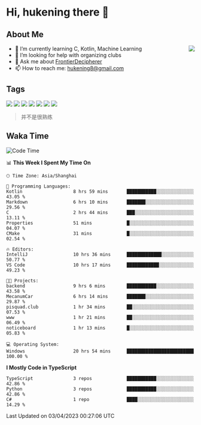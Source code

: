 # Hi, hukening there 👋

## About Me

<a href="#">
  <img align="right" src="https://github-readme-stats-git-masterrstaa-rickstaa.vercel.app/api?username=Tokyo469&count_private=true&show_icons=true&bg_color=15,f2f7fd,E0EAFC" />
</a>

- 🌱 I’m currently learning C, Kotlin, Machine Learning
- 🤔 I’m looking for help with organizing clubs
- 💬 Ask me about [FrontierDecipherer](https://github.com/FrontierDecipherer)
- 📫 How to reach me: hukening8@gmail.com

## Tags

![](https://img.shields.io/badge/-Python-3e74a2?style=flat-square&logo=Python&logoColor=fff)
![](https://img.shields.io/badge/-C++-00579c?style=flat-square&logo=cplusplus&logoColor=fff)
![](https://img.shields.io/badge/-Node.js-339933?style=flat-square&logo=Node.js&logoColor=fff)
![](https://img.shields.io/badge/-React-2d98ce?style=flat-square&logo=React&logoColor=fff)
![](https://img.shields.io/badge/-Linux-000000?style=flat-square&logo=Linux&logoColor=fff)
![](https://img.shields.io/badge/-MySQL-4479A1?style=flat-square&logo=MySQL&logoColor=fff)
![](https://img.shields.io/badge/-MongoDB-47A248?style=flat-square&logo=MongoDB&logoColor=fff)

> 并不是很熟练

## Waka Time

<!--START_SECTION:waka-->
![Code Time](http://img.shields.io/badge/Code%20Time-221%20hrs%2058%20mins-blue)

📊 **This Week I Spent My Time On** 

```text
🕑︎ Time Zone: Asia/Shanghai

💬 Programming Languages: 
Kotlin                   8 hrs 59 mins       ███████████░░░░░░░░░░░░░░   43.05 % 
Markdown                 6 hrs 10 mins       ███████░░░░░░░░░░░░░░░░░░   29.56 % 
C                        2 hrs 44 mins       ███░░░░░░░░░░░░░░░░░░░░░░   13.11 % 
Properties               51 mins             █░░░░░░░░░░░░░░░░░░░░░░░░   04.07 % 
CMake                    31 mins             █░░░░░░░░░░░░░░░░░░░░░░░░   02.54 % 

🔥 Editors: 
IntelliJ                 10 hrs 36 mins      █████████████░░░░░░░░░░░░   50.77 % 
VS Code                  10 hrs 17 mins      ████████████░░░░░░░░░░░░░   49.23 % 

🐱‍💻 Projects: 
backend                  9 hrs 6 mins        ███████████░░░░░░░░░░░░░░   43.58 % 
MecanumCar               6 hrs 14 mins       ███████░░░░░░░░░░░░░░░░░░   29.87 % 
pisquad.club             1 hr 34 mins        ██░░░░░░░░░░░░░░░░░░░░░░░   07.53 % 
www                      1 hr 21 mins        ██░░░░░░░░░░░░░░░░░░░░░░░   06.49 % 
noticeboard              1 hr 13 mins        █░░░░░░░░░░░░░░░░░░░░░░░░   05.83 % 

💻 Operating System: 
Windows                  20 hrs 54 mins      █████████████████████████   100.00 % 
```

**I Mostly Code in TypeScript** 

```text
TypeScript               3 repos             ███████████░░░░░░░░░░░░░░   42.86 % 
Python                   3 repos             ███████████░░░░░░░░░░░░░░   42.86 % 
C#                       1 repo              ████░░░░░░░░░░░░░░░░░░░░░   14.29 % 
```




 Last Updated on 03/04/2023 00:27:06 UTC
<!--END_SECTION:waka-->

